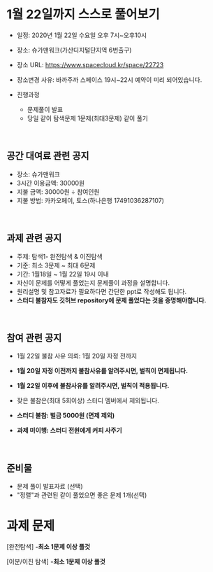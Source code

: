 # 1월 22일까지 스스로 풀어보기
- 일정: 2020년 1월 22일 수요일 오후 7시~오후10시
- 장소: 슈가맨워크(가산디지털단지역 6번출구)
- 장소 URL: https://www.spacecloud.kr/space/22723
- 장소변경 사유: 바까주까 스페이스 19시~22시 예약이 미리 되어있습니다.

- 진행과정
  - 문제풀이 발표
  - 당일 같이 탐색문제 1문제(최대3문제) 같이 풀기
<br>

## 공간 대여료 관련 공지
- 장소: 슈가맨워크
- 3시간 이용금액: 30000원
- 지불 금액: 30000원 ÷ 참여인원
- 지불 방법: 카카오페이, 토스(하나은행 17491036287107)

<br>

## 과제 관련 공지
- 주제: 탐색1- 완전탐색 & 이진탐색
- 기준: 최소 3문제 ~ 최대 6문제
- 기간: 1월18일 ~ 1월 22일 19시 이내
- 자신이 문제를 어떻게 풀었는지 문제풀이 과정을 설명합니다.
- 원리설명 및 참고자료가 필요하다면 간단한 ppt로 작성해도 됩니다.
- **스터디 불참자도 깃허브 repository에 문제 풀었다는 것을 증명해야합니다.**

<br>

## 참여 관련 공지
- 1월 22일 불참 사유 의뢰: 1월 20일 자정 전까지
- **1월 20일 자정 이전까지 불참사유를 알려주시면, 벌칙이 면제됩니다.**
- **1월 22일 이후에 불참사유를 알려주시면, 벌칙이 적용됩니다.**

- 잦은 불참은(최대 5회이상) 스터디 멤버에서 제외됩니다.
- **스터디 불참: 벌금 5000원 (면제 제외)**
- **과제 미이행: 스터디 전원에게 커피 사주기**
<br>

## 준비물
- 문제 풀이 발표자료 (선택)
- "정렬"과 관련된 같이 풀었으면 좋은 문제 1개(선택)


# 과제 문제


[완전탐색]
**-최소 1문제 이상 풀것**

[이분/이진 탐색]
**-최소 1문제 이상 풀것**

<BR>

